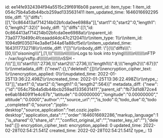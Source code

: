 id: ee14fe9324394f94a5515c29f6916b08
parent_id: 
item_type: 1
item_id: 054c75b4a5db44bcb259ad1335631411
item_updated_time: 1646016692295
title_diff: "[{\"diffs\":[[1,\"0c864413af714214b02bfcda0ee6988a\"]],\"start1\":0,\"start2\":0,\"length1\":0,\"length2\":32}]"
body_diff: "[{\"diffs\":[[1,\"id: 0c864413af714214b02bfcda0ee6988a\\\r\\\nparent_id: 73a0777d499c4fceaadd4dc47c212041\\\r\\\nitem_type: 1\\\r\\\nitem_id: 1094d9f035074e3a8ef344a61a88cf5e\\\r\\\nitem_updated_time: 1643117732718\\\r\\\ntitle_diff: \\\"[]\\\"\\\r\\\nbody_diff: \\\"[{\\\\\\\"diffs\\\\\\\":[[0,\\\\\\\"oisoning\\\\\\\"],[1,\\\\\\\"\\\\\\\\\\\\\n\\\\\\\\\\\\\nLogs to look into trying\\\\\\\\\\\\\n\\\\\\\\\\\\\nFTP - /var/log/vsftp.d\\\\\\\\\\\\\n\\\\\\\\\\\\\nSSH - /\\\\\\\"]],\\\\\\\"start1\\\\\\\":2736,\\\\\\\"start2\\\\\\\":2736,\\\\\\\"length1\\\\\\\":8,\\\\\\\"length2\\\\\\\":67}]\\\"\\\r\\\nmetadata_diff: {\\\"new\\\":{},\\\"deleted\\\":[]}\\\r\\\nencryption_cipher_text: \\\r\\\nencryption_applied: 0\\\r\\\nupdated_time: 2022-01-25T13:36:22.498Z\\\r\\\ncreated_time: 2022-01-25T13:36:22.498Z\\\r\\\ntype_: 13\"]],\"start1\":0,\"start2\":0,\"length1\":0,\"length2\":564}]"
metadata_diff: {"new":{"id":"054c75b4a5db44bcb259ad1335631411","parent_id":"fb73d1d872ce4ee6ab184091f1e4c67b","latitude":"0.00000000","longitude":"0.00000000","altitude":"0.0000","author":"","source_url":"","is_todo":0,"todo_due":0,"todo_completed":0,"source":"joplin-desktop","source_application":"net.cozic.joplin-desktop","application_data":"","order":1646016692286,"markup_language":1,"is_shared":0,"share_id":"","conflict_original_id":"","master_key_id":""},"deleted":[]}
encryption_cipher_text: 
encryption_applied: 0
updated_time: 2022-02-28T02:54:21.541Z
created_time: 2022-02-28T02:54:21.541Z
type_: 13